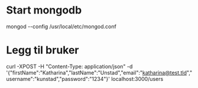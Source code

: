 # Start mongodb
mongod --config /usr/local/etc/mongod.conf

# Legg til bruker
curl -XPOST -H "Content-Type: application/json" -d '{"firstName":"Katharina","lastName":"Unstad","email":"katharina@test.tld","username":"kunstad","password":"1234"}' localhost:3000/users
